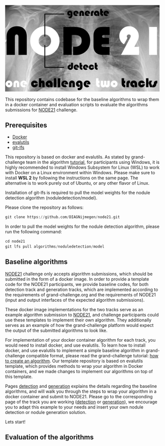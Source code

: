 ![alt text](https://github.com/DIAGNijmegen/node21/blob/main/images/node21.PNG)

This repository contains codebase for the baseline algorithms to wrap them in a docker container and evaluation scripts to evaluate the algorithms submissions for [NODE21](https://node21.grand-challenge.org/) challenge.

## Prerequisites
* [Docker](https://www.docker.com/get-started)
* [evalutils](https://github.com/comic/evalutils) 
* [git-lfs](https://github.com/git-lfs/git-lfs/wiki/Installation)

This repository is based on docker and evalutils. As stated by grand-challenge team in the algorithm [tutorial](https://grand-challenge.org/blogs/create-an-algorithm/), for participants using Windows, it is highly recommended to install Windows Subsystem for Linux (WSL) to work with Docker on a Linux environment within Windows. Please make sure to install **WSL 2** by following the instructions on the same page. The alternative is to work purely out of Ubuntu, or any other flavor of Linux.

Installation of git-lfs is required to pull the model weights for the nodule detection algorithm (noduledetection/model). 

Please clone the repository as follows:
```python
git clone https://github.com/DIAGNijmegen/node21.git
```

In order to pull the model weights for the nodule detection algorithm, please run the following command:

```python
cd node21
git lfs pull algorithms/noduledetection/model
```

## Baseline algorithms
[NODE21](https://node21.grand-challenge.org/) challenge only accepts algorithm submissions, which should be submitted in the form of a docker image. In order to provide a template code for the NODE21 participants, we provide baseline codes, for both detection track and generation tracks, which are implemented according to the requirements of grand-challenge.org and the requirements of NODE21 (input and output interfaces of the expected algorithm submissions).

These docker image implementations for the two tracks serve as an example algorithm submission to [NODE21](https://node21.grand-challenge.org/), and challenge participants could use these templates to implement their own algorithm. They additionally serves as an example of how the grand-challenge platform would expect the output of the submitted algorithms to look like. 

For implementation of your docker container algorithm for each track, you would need to install docker, and use evalutils. To learn how to install docker, and use evalutils to implement a simple baseline algorithm in grand-challenge compatible format, please read the grand-challenge tutorial: [how to create an algorithm](https://grand-challenge.org/). Our template repository is based on evalutils template, which provides methods to wrap your algorithm in Docker containers, and we made changes to implement our algorithms on top of this template. 

Pages [detection](https://github.com/DIAGNijmegen/node21/tree/main/algorithms/noduledetection) and [generation](https://github.com/DIAGNijmegen/node21/tree/main/algorithms/nodulegeneration) explains the details regarding the baseline algorithms, and will walk you through the steps to wrap your algorithm in a docker container and submit to NODE21. Please go to the corresponding page of the track you are working ([detection](https://github.com/DIAGNijmegen/node21/tree/main/algorithms/noduledetection) or [generation](https://github.com/DIAGNijmegen/node21/tree/main/algorithms/nodulegeneration)), we encourage you to adapt this example to your needs and insert your own nodule detection or nodule generation solution. 

Lets start! 


## Evaluation of the algorithms







